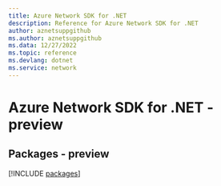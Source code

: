 ```yaml
---
title: Azure Network SDK for .NET
description: Reference for Azure Network SDK for .NET
author: aznetsuppgithub
ms.author: aznetsuppgithub
ms.data: 12/27/2022
ms.topic: reference
ms.devlang: dotnet
ms.service: network
---
```

# Azure Network SDK for .NET - preview
## Packages - preview
[!INCLUDE [packages](network-index.md)]